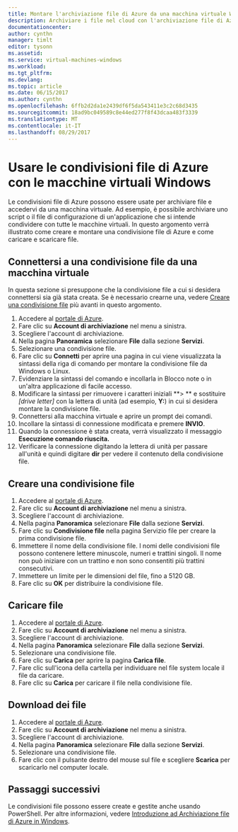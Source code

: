 ```yaml
---
title: Montare l'archiviazione file di Azure da una macchina virtuale Windows di Azure | Microsoft Docs
description: Archiviare i file nel cloud con l'archiviazione file di Azure e montare la condivisione file nel cloud da una macchina virtuale (VM) Azure.
documentationcenter: 
author: cynthn
manager: timlt
editor: tysonn
ms.assetid: 
ms.service: virtual-machines-windows
ms.workload: 
ms.tgt_pltfrm: 
ms.devlang: 
ms.topic: article
ms.date: 06/15/2017
ms.author: cynthn
ms.openlocfilehash: 6ffb2d2da1e2439df6f5da543411e3c2c68d3435
ms.sourcegitcommit: 18ad9bc049589c8e44ed277f8f43dcaa483f3339
ms.translationtype: MT
ms.contentlocale: it-IT
ms.lasthandoff: 08/29/2017
---
```

# <a name="use-azure-file-shares-with-windows-vms"></a>Usare le condivisioni file di Azure con le macchine virtuali Windows 

Le condivisioni file di Azure possono essere usate per archiviare file e accedervi da una macchina virtuale. Ad esempio, è possibile archiviare uno script o il file di configurazione di un'applicazione che si intende condividere con tutte le macchine virtuali. In questo argomento verrà illustrato come creare e montare una condivisione file di Azure e come caricare e scaricare file.

## <a name="connect-to-a-file-share-from-a-vm"></a>Connettersi a una condivisione file da una macchina virtuale

In questa sezione si presuppone che la condivisione file a cui si desidera connettersi sia già stata creata. Se è necessario crearne una, vedere [Creare una condivisione file](#create-a-file-share) più avanti in questo argomento.

1. Accedere al [portale di Azure](https://portal.azure.com).
2. Fare clic su **Account di archiviazione** nel menu a sinistra.
3. Scegliere l'account di archiviazione.
4. Nella pagina **Panoramica** selezionare **File** dalla sezione **Servizi**.
5. Selezionare una condivisione file.
6. Fare clic su **Connetti** per aprire una pagina in cui viene visualizzata la sintassi della riga di comando per montare la condivisione file da Windows o Linux.
7. Evidenziare la sintassi del comando e incollarla in Blocco note o in un'altra applicazione di facile accesso. 
8. Modificare la sintassi per rimuovere i caratteri iniziali **> ** e sostituire *[drive letter]* con la lettera di unità (ad esempio, **Y:**) in cui si desidera montare la condivisione file.
8. Connettersi alla macchina virtuale e aprire un prompt dei comandi.
9. Incollare la sintassi di connessione modificata e premere **INVIO**.
10. Quando la connessione è stata creata, verrà visualizzato il messaggio **Esecuzione comando riuscita.**
11. Verificare la connessione digitando la lettera di unità per passare all'unità e quindi digitare **dir** per vedere il contenuto della condivisione file.



## <a name="create-a-file-share"></a>Creare una condivisione file 
1. Accedere al [portale di Azure](https://portal.azure.com).
2. Fare clic su **Account di archiviazione** nel menu a sinistra.
3. Scegliere l'account di archiviazione.
4. Nella pagina **Panoramica** selezionare **File** dalla sezione **Servizi**.
5. Fare clic su **Condivisione file** nella pagina Servizio file per creare la prima condivisione file.
6. Immettere il nome della condivisione file. I nomi delle condivisioni file possono contenere lettere minuscole, numeri e trattini singoli. Il nome non può iniziare con un trattino e non sono consentiti più trattini consecutivi. 
7. Immettere un limite per le dimensioni del file, fino a 5120 GB.
8. Fare clic su **OK** per distribuire la condivisione file.
   
## <a name="upload-files"></a>Caricare file
1. Accedere al [portale di Azure](https://portal.azure.com).
2. Fare clic su **Account di archiviazione** nel menu a sinistra.
3. Scegliere l'account di archiviazione.
4. Nella pagina **Panoramica** selezionare **File** dalla sezione **Servizi**.
5. Selezionare una condivisione file.
6. Fare clic su **Carica** per aprire la pagina **Carica file**.
7. Fare clic sull'icona della cartella per individuare nel file system locale il file da caricare.   
8. Fare clic su **Carica** per caricare il file nella condivisione file.

## <a name="download-files"></a>Download dei file
1. Accedere al [portale di Azure](https://portal.azure.com).
2. Fare clic su **Account di archiviazione** nel menu a sinistra.
3. Scegliere l'account di archiviazione.
4. Nella pagina **Panoramica** selezionare **File** dalla sezione **Servizi**.
5. Selezionare una condivisione file.
6. Fare clic con il pulsante destro del mouse sul file e scegliere **Scarica** per scaricarlo nel computer locale.
   

## <a name="next-steps"></a>Passaggi successivi

Le condivisioni file possono essere create e gestite anche usando PowerShell. Per altre informazioni, vedere [Introduzione ad Archiviazione file di Azure in Windows](../../storage/files/storage-dotnet-how-to-use-files.md).
